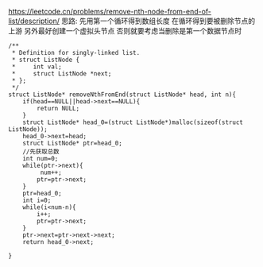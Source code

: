https://leetcode.cn/problems/remove-nth-node-from-end-of-list/description/
思路: 先用第一个循环得到数组长度  在循环得到要被删除节点的上游 另外最好创建一个虚拟头节点 否则就要考虑当删除是第一个数据节点时
```
/**
 * Definition for singly-linked list.
 * struct ListNode {
 *     int val;
 *     struct ListNode *next;
 * };
 */
struct ListNode* removeNthFromEnd(struct ListNode* head, int n){
    if(head==NULL||head->next==NULL){
        return NULL;
    }
    struct ListNode* head_0=(struct ListNode*)malloc(sizeof(struct ListNode));
    head_0->next=head; 
    struct ListNode* ptr=head_0;
    //先获取总数
    int num=0;
    while(ptr->next){
         num++;
        ptr=ptr->next;   
    }
    ptr=head_0;
    int i=0;
    while(i<num-n){
        i++;
        ptr=ptr->next;
    }
    ptr->next=ptr->next->next;
    return head_0->next;
    
}
